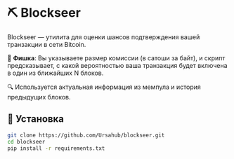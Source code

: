 # ⛏️ Blockseer

Blockseer — утилита для оценки шансов подтверждения вашей транзакции в сети Bitcoin.

📌 **Фишка**: Вы указываете размер комиссии (в сатоши за байт), и скрипт предсказывает, с какой вероятностью ваша транзакция будет включена в один из ближайших N блоков.

🔍 Используется актуальная информация из мемпула и история предыдущих блоков.

## 🔧 Установка

```bash
git clone https://github.com/Ursahub/blockseer.git
cd blockseer
pip install -r requirements.txt
